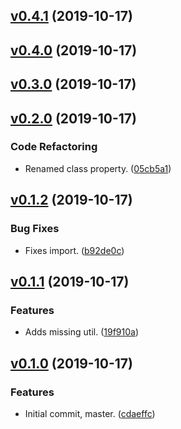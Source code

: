 <a name="v0.4.1"></a>
## [v0.4.1](https://github.com/alexseitsinger/django-rest-framework-expandable/compare/v0.4.0...v0.4.1) (2019-10-17)


<a name="v0.4.0"></a>
## [v0.4.0](https://github.com/alexseitsinger/django-rest-framework-expandable/compare/v0.3.0...v0.4.0) (2019-10-17)


<a name="v0.3.0"></a>
## [v0.3.0](https://github.com/alexseitsinger/django-rest-framework-expandable/compare/v0.2.0...v0.3.0) (2019-10-17)


<a name="v0.2.0"></a>
## [v0.2.0](https://github.com/alexseitsinger/django-rest-framework-expandable/compare/v0.1.2...v0.2.0) (2019-10-17)

### Code Refactoring
- Renamed class property. ([05cb5a1](https://github.com/alexseitsinger/django-rest-framework-expandable/commit/05cb5a16c09013a29c8097cfebaefd182a888626))


<a name="v0.1.2"></a>
## [v0.1.2](https://github.com/alexseitsinger/django-rest-framework-expandable/compare/v0.1.1...v0.1.2) (2019-10-17)

### Bug Fixes
- Fixes import. ([b92de0c](https://github.com/alexseitsinger/django-rest-framework-expandable/commit/b92de0c7dbe718acb084b7153a48365eca2f734f))


<a name="v0.1.1"></a>
## [v0.1.1](https://github.com/alexseitsinger/django-rest-framework-expandable/compare/v0.1.0...v0.1.1) (2019-10-17)

### Features
- Adds missing util. ([19f910a](https://github.com/alexseitsinger/django-rest-framework-expandable/commit/19f910a0ab91019e400d035e5fb7abe58ab967dc))


<a name="v0.1.0"></a>
## [v0.1.0](https://github.com/alexseitsinger/django-rest-framework-expandable/compare/cdaeffc293fd0bf333d7048e2cb587d977b90a05...v0.1.0) (2019-10-17)

### Features
- Initial commit, master. ([cdaeffc](https://github.com/alexseitsinger/django-rest-framework-expandable/commit/cdaeffc293fd0bf333d7048e2cb587d977b90a05))


